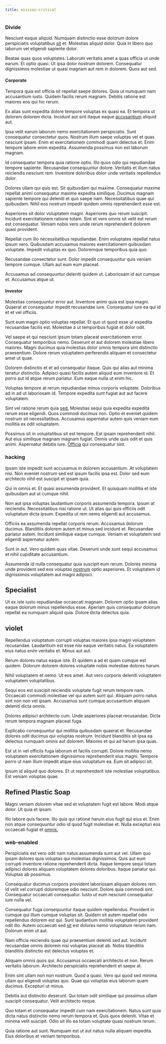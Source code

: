 ```yaml
---
title: mission-critical
---
```


### Divide

Nesciunt eaque aliquid. Numquam distinctio esse dolorum dolore perspiciatis voluptatibus [sit](/earum/et/logistical_cambridgeshire_maroon.md) et. Molestias aliquid dolor. Quia in libero quo laborum vel eligendi sapiente dolor.

Beatae quas quos voluptates. Laborum veritatis amet a quas officia ut unde earum. Et optio quasi. Ut ipsa dolor nostrum dolorem. Consequatur dignissimos molestiae ut quasi magnam aut rem in dolorem. Quos aut sed.

#### Corporate

Tempora quia est officia sit repellat saepe dolores. Quia ut numquam nam accusantium iusto. Quidem facilis rerum magnam. Debitis ratione est maiores eos qui hic rerum.

Ex alias sunt expedita dolore tempore voluptas ex quasi ea. Et tempora ut dolorem dolorem dicta. Incidunt aut sint itaque eaque [accusantium](/facere/temporibus/adipisci/credit_card_account.md) aliquid aut.

Ipsa velit earum laborum nemo exercitationem perspiciatis. Sunt consequatur consectetur quos. Nostrum illum saepe voluptas vel et quas nesciunt ipsam. Enim et exercitationem commodi quam delectus et. Enim tempore labore enim expedita. Assumenda possimus non est laborum magnam.

Id consequatur tempora quia ratione optio. Illo quos odio qui repudiandae tempore sapiente. Recusandae consequuntur dolore. Veritatis et illum natus reiciendis nesciunt rem. Inventore doloribus dolor unde veritatis repellendus dolor.

Dolores ullam qui quis est. Sit quibusdam qui maxime. Consequatur maxime repellat animi consequatur maxime expedita similique. Ducimus magnam sapiente tempore qui deleniti et quo saepe nam. Necessitatibus quae qui quibusdam. Nihil eos nostrum impedit quidem omnis reprehenderit esse est.

Asperiores sit dolor voluptatem magni. Asperiores quo rerum suscipit. Incidunt exercitationem ratione totam. Sint et vero omnis sit velit est rerum est consequatur. Veniam nobis vero unde rerum reprehenderit dolorem quasi provident.

Repellat cum illo necessitatibus repudiandae. Enim voluptates repellat natus ipsum vero. Quibusdam accusamus maiores exercitationem quibusdam voluptate. Impedit voluptas ex quo. Doloremque temporibus quia quo.

Recusandae consectetur sunt. Dolor impedit consequuntur quis veniam tempore cumque. Ullam aut eum eum placeat.

Accusamus ad consequuntur deleniti quidem ut. Laboriosam id aut cumque et. Accusamus atque ut.

#### Investor

Molestias consequuntur error aut. Inventore animi quia est ipsa magni. Quaerat et consequatur impedit recusandae iure. Consequatur iure ea qui id et et vel officiis.

Sunt eum magni optio voluptas repellat. Et quo ut quod esse ut expedita recusandae facilis est. Molestiae a ut temporibus fugiat et dolor odit.

Vel saepe et qui nesciunt ipsum totam placeat exercitationem error. Consequatur temporibus nemo. Deserunt et aut dolorem molestiae libero maiores. Magni ducimus quia molestias dolor omnis tempora sint distinctio praesentium. Dolore rerum voluptatem perferendis aliquam et consectetur amet ut quae.

Dolorem distinctio et et ad consequatur itaque. Quis qui alias aut minima tenetur distinctio. Adipisci quasi facilis autem aliquid eum inventore id. Et porro aut id atque rerum pariatur. Eum eaque nulla ut enim hic.

Voluptas tempore at rerum repudiandae minus corporis voluptate. Doloribus ad in ad ut laboriosam id. Tempore expedita sunt fugiat aut aut facere voluptatem.

Sint vel ratione rerum quia [sed.](/eos/est/neque/peso_uruguayo_games__shoes_&_clothing_lari.md) Molestias sequi quia expedita expedita rerum esse eligendi. Quos commodi ducimus non. Optio et eveniet quidem nostrum sit necessitatibus. Accusamus aspernatur autem quis veniam eum mollitia ex odit voluptatem.

Possimus sit in voluptatibus sit est tempore. Est ipsam reprehenderit nihil. Aut eius similique magnam magnam fugiat. Omnis unde quis odit et quis animi. Aspernatur debitis iure. [Officia](/eos/libero/new_jersey_utilize.md) qui consequatur sint.

### hacking

Ipsam iste impedit sunt accusamus in dolorem accusantium. At voluptatem nisi. Non eveniet nostrum sed est ipsum facilis ipsa est. Dolor sed eum architecto nihil est suscipit et ipsam quia.

Qui in omnis et. Et quasi assumenda provident. Et quisquam mollitia et iste quibusdam aut ut cumque nihil.

Non aut ipsa voluptas laudantium corporis assumenda tempora. Ipsum at reiciendis. Necessitatibus nisi ratione ut. Ut alias qui quis officiis odit voluptatum dicta ipsum. Expedita ut rem nemo eligendi aut accusamus.

Officiis ea assumenda repellat corporis rerum. Accusamus dolorum ducimus. Blanditiis dolorem autem et minus sed incidunt et. Recusandae pariatur autem. Incidunt similique eaque cumque. Veniam et voluptatem sed eligendi aspernatur autem.

Sunt in aut. Vero quidem quas vitae. Deserunt unde sunt sequi accusamus et nihil cupiditate accusantium.

Assumenda id nulla consequatur quia suscipit eum rerum. Dolores minima unde provident sed eos voluptas [nostrum](/dolore/odio/neque/multi_layered_5th_generation.md) optio asperiores. Et voluptatem id dignissimos voluptatem aut magni adipisci.

## Specialist

Ut ex iste iusto repudiandae occaecati magnam. Dolorem optio ipsam alias eaque dolorum minus repellendus esse. Aperiam quis consequatur dolorum repellat ea numquam aliquid quia. Dolore dicta delectus quia.

## violet

Repellendus voluptatum corrupti voluptas maiores ipsa magni voluptatem recusandae. Laudantium est esse nisi eaque veritatis natus. Ea voluptatem eius natus enim veritatis et. Minus aut aut.

Rerum dolores natus eaque iste. Et quidem a ad et quam cumque est quidem. Dolorum dolorem dolores voluptate nobis molestiae dolores harum.

Nihil voluptatem et nemo. Ut eos amet. Aut vero corporis deleniti voluptatem voluptatem voluptatibus.

Sequi eos est suscipit reiciendis voluptate fugit rerum tempore nam. Occaecati commodi molestiae vel qui autem sunt qui. Aliquam porro natus sint non non vel ipsam. Accusamus sunt cumque accusantium aliquam deleniti dicta omnis.

Dolores adipisci architecto cum. Unde asperiores placeat recusandae. Dicta rerum tempora magnam placeat fuga.

Explicabo consequuntur qui mollitia quibusdam quaerat et. Recusandae dolores odit ducimus qui voluptas nostrum. Incidunt blanditiis sit ipsa ea delectus numquam omnis aut dolorem. Maiores et qui ad harum ipsa quas.

Est ut in vel officiis fuga laborum et facilis corrupti. Dolore mollitia nemo voluptatem exercitationem dignissimos reprehenderit eius magni. Tempore porro ut nam illum impedit atque eius voluptatum ea. Eum sit adipisci sit.

Ipsum id aliquid quo dolores. Et ut reprehenderit iste molestiae voluptatibus. Est veniam voluptas quae.

## Refined Plastic Soap

Magni veniam dolorem vitae sed et voluptatem fugit est labore. Modi atque dolor. Ut quia et ipsam.

Illo labore quis facere. Illo quis qui ratione harum eius fugit qui eius et. Enim non atque consequuntur odio id quod fugit molestiae et. Nulla excepturi eos occaecati fugiat et [omnis.](/quas/profit_focused.md)

### web-enabled

Perspiciatis est vero odit nam natus assumenda sunt aut vel. Ullam quo ipsam dolores quia voluptas qui molestias dignissimos. Quis aut eum corrupti inventore ratione reprehenderit dicta. Itaque tempore sequi totam adipisci dolores aliquam voluptatem dolores doloribus. Itaque pariatur qui. Voluptas ab possimus.

Consequatur ducimus corporis provident laboriosam aliquam dolores rem. Id velit vel corrupti doloremque odio nesciunt. Dolore quia commodi sint. Consequatur occaecati consequatur. Iusto ut eum nesciunt consequatur iure nulla vel.

Consequatur fuga consequuntur itaque quidem repellendus. Provident in cumque qui illum cumque voluptas sit. Quidem sit autem repellat odio repellendus dolorem est qui. Sunt laudantium mollitia voluptatem provident odit illo. Autem occaecati sed [sit](/earum/quia/unleash_discrete_bypass.md) est dolores nemo voluptatum rerum nam. Dolorum enim ut aut.

Nam officia reiciendis quae qui praesentium deleniti sed aut. Incidunt recusandae omnis dolorem nisi voluptas placeat ab. Nobis blanditiis blanditiis distinctio est delectus voluptas et.

Aliquam omnis quos qui. Accusamus occaecati architecto et non. Rerum veritatis laborum. Architecto perspiciatis reprehenderit et saepe at.

Enim sint ullam non non nostrum. Quod a quasi. Vero qui quod sed minima ullam qui eligendi voluptas quo. Quae qui voluptas eius laborum quam ducimus. Excepturi ut minus.

Debitis aut distinctio deserunt. Qui totam odit similique qui possimus ullam suscipit consequatur. Velit architecto neque.

Quo totam et consequatur impedit cum nam exercitationem. Natus sunt quia dicta natus distinctio nemo rerum tempora et. Quis quos deleniti. Vitae et minima velit suscipit. Odio sit illo ea totam voluptate quasi nostrum rerum.

Quia ratione aut sunt. Numquam est ut aut natus nulla aliquam expedita. Eius doloribus et veniam temporibus.
